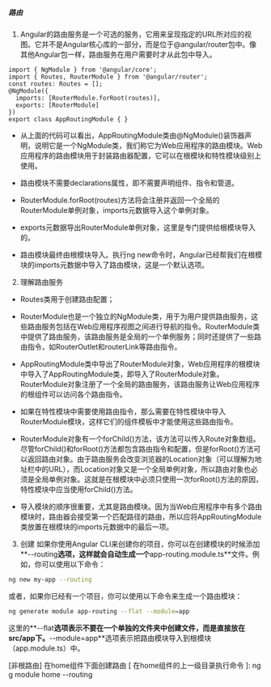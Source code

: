 
##### 路由
1. Angular的路由服务是一个可选的服务，它用来呈现指定的URL所对应的视图。它并不是Angular核心库的一部分，而是位于@angular/router包中。像其他Angular包一样，路由服务在用户需要时才从此包中导入。

```
import { NgModule } from '@angular/core';
import { Routes, RouterModule } from '@angular/router';
const routes: Routes = [];
@NgModule({
  imports: [RouterModule.forRoot(routes)],
  exports: [RouterModule]
})
export class AppRoutingModule { }
```

- 从上面的代码可以看出，AppRoutingModule类由@NgModule()装饰器声明，说明它是一个NgModule类，我们称它为Web应用程序的路由模块。Web应用程序的路由模块用于封装路由器配置，它可以在根模块和特性模块级别上使用。

- 路由模块不需要declarations属性，即不需要声明组件、指令和管道。

- RouterModule.forRoot(routes)方法将会注册并返回一个全局的RouterModule单例对象，imports元数据导入这个单例对象。

- exports元数据导出RouterModule单例对象，这里是专门提供给根模块导入的。

- 路由模块最终由根模块导入。执行ng new命令时，Angular已经帮我们在根模块的imports元数据中导入了路由模块，这是一个默认选项。


2. 理解路由服务
- Routes类用于创建路由配置；
- RouterModule也是一个独立的NgModule类，用于为用户提供路由服务，这些路由服务包括在Web应用程序视图之间进行导航的指令。RouterModule类中提供了路由服务，该路由服务是全局的一个单例服务；同时还提供了一些路由指令，如RouterOutlet和routerLink等路由指令。

- AppRoutingModule类中导出了RouterModule对象，Web应用程序的根模块中导入了AppRoutingModule类，即导入了RouterModule对象。RouterModule对象注册了一个全局的路由服务，该路由服务让Web应用程序的根组件可以访问各个路由指令。

- 如果在特性模块中需要使用路由指令，那么需要在特性模块中导入RouterModule模块，这样它们的组件模板中才能使用这些路由指令。

- RouterModule对象有一个forChild()方法，该方法可以传入Route对象数组。尽管forChild()和forRoot()方法都包含路由指令和配置，但是forRoot()方法可以返回路由对象。由于路由服务会改变浏览器的Location对象（可以理解为地址栏中的URL），而Location对象又是一个全局单例对象，所以路由对象也必须是全局单例对象。这就是在根模块中必须只使用一次forRoot()方法的原因，特性模块中应当使用forChild()方法。
- 导入模块的顺序很重要，尤其是路由模块。因为当Web应用程序中有多个路由模块时，路由器会接受第一个匹配路径的路由，所以应将AppRoutingModule类放置在根模块的imports元数据中的最后一项。


3. 创建 
如果你使用Angular CLI来创建你的项目，你可以在创建模块的时候添加**--routing**选项，这样就会自动生成一个**app-routing.module.ts**文件。例如，你可以使用以下命令：

```bash
ng new my-app --routing
```

或者，如果你已经有一个项目，你可以使用以下命令来生成一个路由模块：

```bash
ng generate module app-routing --flat --module=app
```

这里的**--flat**选项表示不要在一个单独的文件夹中创建文件，而是直接放在src/app下。**--module=app**选项表示把路由模块导入到根模块（app.module.ts）中。


[非根路由] 在home组件下面创建路由 [ 在home组件的上一级目录执行命令 ]:
ng g module home --routing
